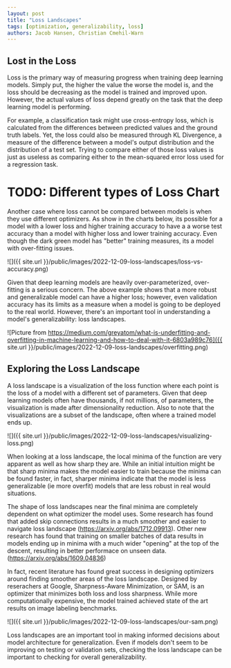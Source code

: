 ```yaml
---
layout: post
title: "Loss Landscapes"
tags: [optimization, generalizability, loss]
authors: Jacob Hansen, Christian Cmehil-Warn
---
```



## Lost in the Loss

Loss is the primary way of measuring progress when training deep learning models. Simply put, the higher the value the worse the model is, and the loss should be decreasing as the model is trained and improved upon. However, the actual values of loss depend greatly on the task that the deep learning model is performing.


For example, a classification task might use cross-entropy loss, which is calculated from the differences between predicted values and the ground truth labels. Yet, the loss could also be measured through KL Divergence, a measure of the difference between a model's output distribution and the distribution of a test set. Trying to compare either of those loss values is just as useless as comparing either to the mean-squared error loss used for a regression task. 

# TODO: Different types of Loss Chart

Another case where loss cannot be compared between models is when they use different optimizers. As show in the charts below, its possible for a model with a lower loss and higher training accuracy to have a a worse test accuracy than a model with higher loss and lower training accuracy. Even though the dark green model has "better" training measures, its a model with over-fitting issues.

![]({{ site.url }}/public/images/2022-12-09-loss-landscapes/loss-vs-accuracy.png)

Given that deep learning models are heavily over-parameterized, over-fitting is a serious concern. The above example shows that a more robust and generalizable model can have a higher loss; however, even validation accuracy has its limits as a measure when a model is going to be deployed to the real world. However, there's an important tool in understanding a model's generalizability: loss landscapes.

![Picture from https://medium.com/greyatom/what-is-underfitting-and-overfitting-in-machine-learning-and-how-to-deal-with-it-6803a989c76]({{ site.url }}/public/images/2022-12-09-loss-landscapes/overfitting.png)


## Exploring the Loss Landscape

A loss landscape is a visualization of the loss function where each point is the loss of a model with a different set of parameters. Given that deep learning models often have thousands, if not millions, of parameters, the visualization is made after dimensionality reduction. Also to note that the visualizations are a subset of the landscape, often where a trained model ends up. 


![]({{ site.url }}/public/images/2022-12-09-loss-landscapes/visualizing-loss.png)

When looking at a loss landscape, the local minima of the function are very apparent as well as how sharp they are. While an initial intuition might be that sharp minima makes the model easier to train because the minima can be found faster, in fact, sharper minima indicate that the model is less generalizable (ie more overfit) models that are less robust in real would situations.

The shape of loss landscapes near the final minima are completely dependent on what optimizer the model uses. Some research has found that added skip connections results in a much smoother and easier to navigate loss landscape (https://arxiv.org/abs/1712.09913). Other new research has found that training on smaller batches of data results in models ending up in minima with a much wider "opening" at the top of the descent, resulting in better performace on unseen data. (https://arxiv.org/abs/1609.04836) 

In fact, recent literature has found great success in designing optimizers around finding smoother areas of the loss landscape. Designed by reserachers at Google, Sharpness-Aware Minimization, or SAM, is an optimizer that minimizes both loss and loss sharpness. While more computationally expensive, the model trained achieved state of the art results on image labeling benchmarks.

![]({{ site.url }}/public/images/2022-12-09-loss-landscapes/our-sam.png)

Loss landscapes are an important tool in making informed decisions about model architecture for generalization. Even if models don't seem to be improving on testing or validation sets, checking the loss landscape can be important to checking for overall generalizability. 

